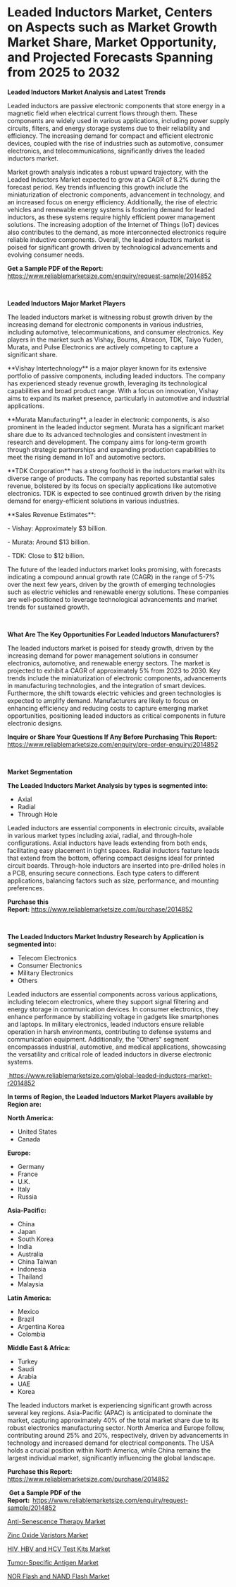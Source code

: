 <p><h1>Leaded Inductors Market, Centers on Aspects such as Market Growth Market Share, Market Opportunity, and Projected Forecasts Spanning from 2025 to 2032</h1></p><p><strong>Leaded Inductors Market Analysis and Latest Trends</strong></p>
<p><p>Leaded inductors are passive electronic components that store energy in a magnetic field when electrical current flows through them. These components are widely used in various applications, including power supply circuits, filters, and energy storage systems due to their reliability and efficiency. The increasing demand for compact and efficient electronic devices, coupled with the rise of industries such as automotive, consumer electronics, and telecommunications, significantly drives the leaded inductors market.</p><p>Market growth analysis indicates a robust upward trajectory, with the Leaded Inductors Market expected to grow at a CAGR of 8.2% during the forecast period. Key trends influencing this growth include the miniaturization of electronic components, advancement in technology, and an increased focus on energy efficiency. Additionally, the rise of electric vehicles and renewable energy systems is fostering demand for leaded inductors, as these systems require highly efficient power management solutions. The increasing adoption of the Internet of Things (IoT) devices also contributes to the demand, as more interconnected electronics require reliable inductive components. Overall, the leaded inductors market is poised for significant growth driven by technological advancements and evolving consumer needs.</p></p>
<p><strong>Get a Sample PDF of the Report:&nbsp;</strong> <a href="https://www.reliablemarketsize.com/enquiry/request-sample/2014852?utm_campaign=1943&utm_medium=2&utm_source=Github&utm_content=ia&utm_term=06042025&utm_id=leaded-inductors">https://www.reliablemarketsize.com/enquiry/request-sample/2014852</a></p>
<p>&nbsp;</p>
<p><strong>Leaded Inductors Major Market Players</strong></p>
<p><p>The leaded inductors market is witnessing robust growth driven by the increasing demand for electronic components in various industries, including automotive, telecommunications, and consumer electronics. Key players in the market such as Vishay, Bourns, Abracon, TDK, Taiyo Yuden, Murata, and Pulse Electronics are actively competing to capture a significant share.</p><p>**Vishay Intertechnology** is a major player known for its extensive portfolio of passive components, including leaded inductors. The company has experienced steady revenue growth, leveraging its technological capabilities and broad product range. With a focus on innovation, Vishay aims to expand its market presence, particularly in automotive and industrial applications.</p><p>**Murata Manufacturing**, a leader in electronic components, is also prominent in the leaded inductor segment. Murata has a significant market share due to its advanced technologies and consistent investment in research and development. The company aims for long-term growth through strategic partnerships and expanding production capabilities to meet the rising demand in IoT and automotive sectors.</p><p>**TDK Corporation** has a strong foothold in the inductors market with its diverse range of products. The company has reported substantial sales revenue, bolstered by its focus on specialty applications like automotive electronics. TDK is expected to see continued growth driven by the rising demand for energy-efficient solutions in various industries.</p><p>**Sales Revenue Estimates**: </p><p>- Vishay: Approximately $3 billion.</p><p>- Murata: Around $13 billion.</p><p>- TDK: Close to $12 billion.</p><p>The future of the leaded inductors market looks promising, with forecasts indicating a compound annual growth rate (CAGR) in the range of 5-7% over the next few years, driven by the growth of emerging technologies such as electric vehicles and renewable energy solutions. These companies are well-positioned to leverage technological advancements and market trends for sustained growth.</p></p>
<p>&nbsp;</p>
<p><strong>What Are The Key Opportunities For Leaded Inductors Manufacturers?</strong></p>
<p><p>The leaded inductors market is poised for steady growth, driven by the increasing demand for power management solutions in consumer electronics, automotive, and renewable energy sectors. The market is projected to exhibit a CAGR of approximately 5% from 2023 to 2030. Key trends include the miniaturization of electronic components, advancements in manufacturing technologies, and the integration of smart devices. Furthermore, the shift towards electric vehicles and green technologies is expected to amplify demand. Manufacturers are likely to focus on enhancing efficiency and reducing costs to capture emerging market opportunities, positioning leaded inductors as critical components in future electronic designs.</p></p>
<p><strong>Inquire or Share Your Questions If Any Before Purchasing This Report:</strong> <a href="https://www.reliablemarketsize.com/enquiry/pre-order-enquiry/2014852?utm_campaign=1943&utm_medium=2&utm_source=Github&utm_content=ia&utm_term=06042025&utm_id=leaded-inductors">https://www.reliablemarketsize.com/enquiry/pre-order-enquiry/2014852</a></p>
<p>&nbsp;</p>
<p><strong>Market Segmentation</strong></p>
<p><strong>The Leaded Inductors Market Analysis by types is segmented into:</strong></p>
<p><ul><li>Axial</li><li>Radial</li><li>Through Hole</li></ul></p>
<p><p>Leaded inductors are essential components in electronic circuits, available in various market types including axial, radial, and through-hole configurations. Axial inductors have leads extending from both ends, facilitating easy placement in tight spaces. Radial inductors feature leads that extend from the bottom, offering compact designs ideal for printed circuit boards. Through-hole inductors are inserted into pre-drilled holes in a PCB, ensuring secure connections. Each type caters to different applications, balancing factors such as size, performance, and mounting preferences.</p></p>
<p><strong>Purchase this Report:&nbsp;</strong><a href="https://www.reliablemarketsize.com/purchase/2014852?utm_campaign=1943&utm_medium=2&utm_source=Github&utm_content=ia&utm_term=06042025&utm_id=leaded-inductors">https://www.reliablemarketsize.com/purchase/2014852</a></p>
<p>&nbsp;</p>
<p><strong>The Leaded Inductors Market Industry Research by Application is segmented into:</strong></p>
<p><ul><li>Telecom Electronics</li><li>Consumer Electronics</li><li>Military Electronics</li><li>Others</li></ul></p>
<p><p>Leaded inductors are essential components across various applications, including telecom electronics, where they support signal filtering and energy storage in communication devices. In consumer electronics, they enhance performance by stabilizing voltage in gadgets like smartphones and laptops. In military electronics, leaded inductors ensure reliable operation in harsh environments, contributing to defense systems and communication equipment. Additionally, the "Others" segment encompasses industrial, automotive, and medical applications, showcasing the versatility and critical role of leaded inductors in diverse electronic systems.</p></p>
<p><a href="https://www.reliablemarketsize.com/global-leaded-inductors-market-r2014852?utm_campaign=1943&utm_medium=2&utm_source=Github&utm_content=ia&utm_term=06042025&utm_id=leaded-inductors">&nbsp;https://www.reliablemarketsize.com/global-leaded-inductors-market-r2014852</a></p>
<p><strong>In terms of Region, the Leaded Inductors Market Players available by Region are:</strong></p>
<p>
    <p> <strong> North America: </strong>
        <ul>
            <li>United States</li>
            <li>Canada</li>
        </ul>
        </p> 
    <p> <strong> Europe: </strong>
        <ul>
            <li>Germany</li>
            <li>France</li>
            <li>U.K.</li>
            <li>Italy</li>
            <li>Russia</li>
        </ul>
        </p> 
    <p> <strong> Asia-Pacific: </strong>
        <ul>
            <li>China</li>
            <li>Japan</li>
            <li>South Korea</li>
            <li>India</li>
            <li>Australia</li>
            <li>China Taiwan</li>
            <li>Indonesia</li>
            <li>Thailand</li>
            <li>Malaysia</li>
        </ul>
        </p> 
    <p> <strong> Latin America: </strong>
        <ul>
            <li>Mexico</li>
            <li>Brazil</li>
            <li>Argentina Korea</li>
            <li>Colombia</li>
        </ul>
        </p> 
    <p> <strong> Middle East & Africa: </strong>
        <ul>
            <li>Turkey</li>
            <li>Saudi</li>
            <li>Arabia</li>
            <li>UAE</li>
            <li>Korea</li>
        </ul>
    </p>
    </p>
<p><p>The leaded inductors market is experiencing significant growth across several key regions. Asia-Pacific (APAC) is anticipated to dominate the market, capturing approximately 40% of the total market share due to its robust electronics manufacturing sector. North America and Europe follow, contributing around 25% and 20%, respectively, driven by advancements in technology and increased demand for electrical components. The USA holds a crucial position within North America, while China remains the largest individual market, significantly influencing the global landscape.</p></p>
<p><strong>Purchase this Report: </strong><a href="https://www.reliablemarketsize.com/purchase/2014852?utm_campaign=1943&utm_medium=2&utm_source=Github&utm_content=ia&utm_term=06042025&utm_id=leaded-inductors">https://www.reliablemarketsize.com/purchase/2014852</a></p>
<p>&nbsp;<strong>Get a Sample PDF of the Report:&nbsp;&nbsp;</strong><a href="https://www.reliablemarketsize.com/enquiry/request-sample/2014852?utm_campaign=1943&utm_medium=2&utm_source=Github&utm_content=ia&utm_term=06042025&utm_id=leaded-inductors">https://www.reliablemarketsize.com/enquiry/request-sample/2014852</a></p>
<p><strong></strong></p>
<p><p><a href="https://www.linkedin.com/pulse/thorough-examination-global-anti-senescence-therapy-market-9vpre?utm_campaign=1943&utm_medium=2&utm_source=Github&utm_content=ia&utm_term=06042025&utm_id=leaded-inductors">Anti-Senescence Therapy Market</a></p><p><a href="https://github.com/resiebustin/Market-Research-Report-List-1/blob/main/zinc-oxide-varistors-market.md?utm_campaign=1943&utm_medium=2&utm_source=Github&utm_content=ia&utm_term=06042025&utm_id=leaded-inductors">Zinc Oxide Varistors Market</a></p><p><a href="https://www.linkedin.com/pulse/comprehensive-study-hiv-hbv-hcv-test-kits-market-size-kjl6e?utm_campaign=1943&utm_medium=2&utm_source=Github&utm_content=ia&utm_term=06042025&utm_id=leaded-inductors">HIV, HBV and HCV Test Kits Market</a></p><p><a href="https://www.linkedin.com/pulse/tumor-specific-antigen-market-size-average-cagr-88-revenue-generationkey-oguge?utm_campaign=1943&utm_medium=2&utm_source=Github&utm_content=ia&utm_term=06042025&utm_id=leaded-inductors">Tumor-Specific Antigen Market</a></p><p><a href="https://github.com/rndwazeri/Market-Research-Report-List-1/blob/main/nor-flash-and-nand-flash-market.md?utm_campaign=1943&utm_medium=2&utm_source=Github&utm_content=ia&utm_term=06042025&utm_id=leaded-inductors">NOR Flash and NAND Flash Market</a></p></p>